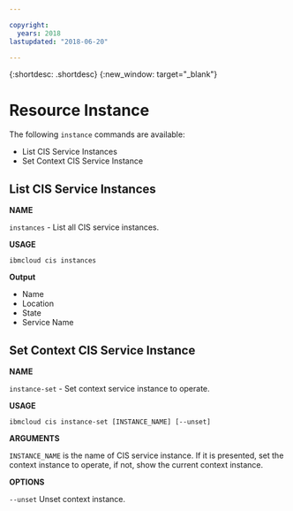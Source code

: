 ```yaml
---

copyright:
  years: 2018
lastupdated: "2018-06-20"

---
```


{:shortdesc: .shortdesc}
{:new_window: target="_blank"}

# Resource Instance

The following `instance` commands are available:

* List CIS Service Instances
* Set Context CIS Service Instance

## List CIS Service Instances
**NAME**

   `instances` - List all CIS service instances.

**USAGE**

   `ibmcloud cis instances`

**Output**
   * Name
   * Location
   * State
   * Service Name


## Set Context CIS Service Instance
**NAME**

   `instance-set` - Set context service instance to operate.

**USAGE**

   `ibmcloud cis instance-set [INSTANCE_NAME] [--unset]`

**ARGUMENTS**

   `INSTANCE_NAME` is the name of CIS service instance. If it is presented, set the context instance to operate, if not, show the current context instance.

**OPTIONS**

   `--unset`  Unset context instance.
